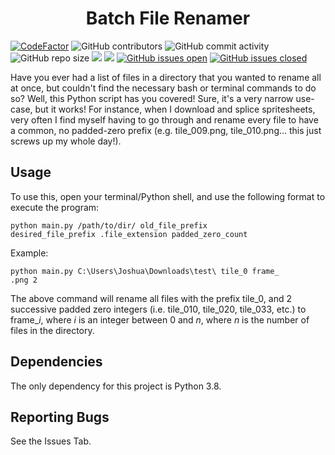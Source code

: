 <h1 align="center">Batch File Renamer</h1>

[![CodeFactor](https://www.codefactor.io/repository/github/joshuacrotts/Batch-File-Renamer/badge)](https://www.codefactor.io/repository/github/joshuacrotts/Batch-File-Renamer) ![GitHub contributors](https://img.shields.io/github/contributors/JoshuaCrotts/Batch-File-Renamer) ![GitHub commit activity](https://img.shields.io/github/commit-activity/m/JoshuaCrotts/Batch-File-Renamer) ![GitHub repo size](https://img.shields.io/github/repo-size/JoshuaCrotts/Batch-File-Renamer)  ![](https://tokei.rs/b1/github/JoshuaCrotts/Batch-File-Renamer) ![](https://tokei.rs/b1/github/JoshuaCrotts/Batch-File-Renamer?category=files) [![GitHub issues open](https://img.shields.io/github/issues/JoshuaCrotts/Batch-File-Renamer)]() 
[![GitHub issues closed](https://img.shields.io/github/issues-closed-raw/JoshuaCrotts/Batch-File-Renamer)]()

Have you ever had a list of files in a directory that you wanted to rename all at once, but couldn't find the necessary bash or terminal commands to do so? Well, this Python script has you covered! Sure, it's a very narrow use-case, but it works! For instance, when I download and splice spritesheets, very often I find myself having to go through and rename every file to have a common, no padded-zero prefix (e.g. tile_009.png, tile_010.png... this just screws up my whole day!). 

## Usage ##

To use this, open your terminal/Python shell, and use the following format to execute the program:

<code>python main.py /path/to/dir/ old_file_prefix desired_file_prefix .file_extension padded_zero_count</code>

Example:

<code>python main.py C:\Users\Joshua\Downloads\test\ tile_0 frame_ .png 2</code>

The above command will rename all files with the prefix tile_0, and 2 successive padded zero integers (i.e. tile_010, tile_020, tile_033, etc.) to frame_*i*, where *i* is an integer between 0 and *n*, where *n* is the number of files in the directory.


## Dependencies

The only dependency for this project is Python 3.8.

## Reporting Bugs

See the Issues Tab.
